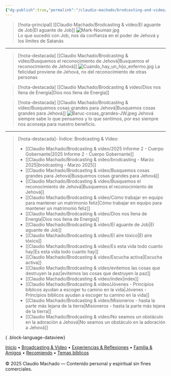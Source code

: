 ```yaml
---
{"dg-publish":true,"permalink":"/claudio-machado/brodcasting-and-video/index/","title":"Brodcasting & Video","tags":["brodcasting"]}
---
```



> [!nota-principal] [[Claudio Machado/Brodcasting & vídeo/El aguante de Job\|El aguante de Job]] 
> ![Mark-Noumair.jpg](/img/user/03%20-%20Jard%C3%ADn%20digital/03%20-%2004%20-%20Imagen/AC%20im%C3%A1genes%20subidas/Mark-Noumair.jpg)  
>  Lo que sucedió con Job, nos da confianza en el poder de Jehová y los límites de Satanás 


---

>[!nota-destacada] [[Claudio Machado/Brodcasting & vídeo/Busquemos el reconocimiento de Jehová\|Busquemos el reconocimiento de Jehová]]
>![Cuando_hay_un_hijo_enfermo.jpg](/img/user/07%20-%20Personal/Im%C3%A1genes/Cuando_hay_un_hijo_enfermo.jpg)
>La felicidad proviene de Jehová, no del reconocimiento de otras personas 

>[!nota-destacada] [[Claudio Machado/Brodcasting & vídeo/Dios nos llena de Energía\|Dios nos llena de Energía]]

>[!nota-destacada] [[Claudio Machado/Brodcasting & vídeo/Busquemos cosas grandes para Jehová\|Busquemos cosas grandes para Jehová]]
>![Baruc-cosas_grandes-JW.jpeg](/img/user/07%20-%20Personal/Im%C3%A1genes/Baruc-cosas_grandes-JW.jpeg)
> Jehová siempre sabe lo que pensamos y lo que sentimos, por eso siempre nos aconseja para nuestro beneficio.

---
>[!nota-destacada]- Índice: Brodcasting & Video:
> - [[Claudio Machado/Brodcasting & vídeo/2025 Informe 2 - Cuerpo Gobernante\|2025 Informe 2 - Cuerpo Gobernante]]
> - [[Claudio Machado/Brodcasting & vídeo/brodcasting - Marzo 2025\|brodcasting - Marzo 2025]]
> - [[Claudio Machado/Brodcasting & vídeo/Busquemos cosas grandes para Jehová\|Busquemos cosas grandes para Jehová]]
> - [[Claudio Machado/Brodcasting & vídeo/Busquemos el reconocimiento de Jehová\|Busquemos el reconocimiento de Jehová]]
> - [[Claudio Machado/Brodcasting & vídeo/Cómo trabajar en equipo para mantener un matrimonio feliz\|Cómo trabajar en equipo para mantener un matrimonio feliz]]
> - [[Claudio Machado/Brodcasting & vídeo/Dios nos llena de Energía\|Dios nos llena de Energía]]
> - [[Claudio Machado/Brodcasting & vídeo/El aguante de Job\|El aguante de Job]]
> - [[Claudio Machado/Brodcasting & vídeo/El aire tóxico\|El aire tóxico]]
> - [[Claudio Machado/Brodcasting & vídeo/Es esta vida todo cuanto hay\|Es esta vida todo cuanto hay]]
> - [[Claudio Machado/Brodcasting & vídeo/Escucha activa\|Escucha activa]]
> - [[Claudio Machado/Brodcasting & vídeo/evitemos las cosas que destruyen la paz\|evitemos las cosas que destruyen la paz]]
> - [[Claudio Machado/Brodcasting & vídeo/index\|index]]
> - [[Claudio Machado/Brodcasting & vídeo/Jóvenes - Principios bíblicos ayudan a escoger tu camino en la vida\|Jóvenes - Principios bíblicos ayudan a escoger tu camino en la vida]]
> - [[Claudio Machado/Brodcasting & vídeo/Misioneros - hasta la parte más lejana de la tierra\|Misioneros - hasta la parte más lejana de la tierra]]
> - [[Claudio Machado/Brodcasting & vídeo/No seamos un obstáculo en la adoración a Jehová\|No seamos un obstáculo en la adoración a Jehová]]
> 
{ .block-language-dataview}

<div class="pie-simple">
  <a href="https://mis-apuntes-psi.vercel.app/">Inicio</a> •
  <a href="https://mis-apuntes-psi.vercel.app/claudio-machado/brodcasting-and-videos/principial-brodcasting-and-video/">Broadcasting & Video</a> •
  <a href="https://mis-apuntes-psi.vercel.app/claudio-machado/experiencias-and-reflexiones/experiencias-and-reflexiones/">Experiencias & Reflexiones</a> •
  <a href="https://mis-apuntes-psi.vercel.app/claudio-machado/familia-and-amigos/familia-and-amigos/">Familia & Amigos</a> •
  <a href="https://mis-apuntes-psi.vercel.app/claudio-machado/recomendaciones/recomiendo/">Recomiendo</a> •
  <a href="https://mis-apuntes-psi.vercel.app/claudio-machado/temas-biblicos/temas-biblicos/">Temas bíblicos</a>
  <br><br>
  <span class="legal">© 2025 Claudio Machado — Contenido personal y espiritual sin fines comerciales.</span>
</div>